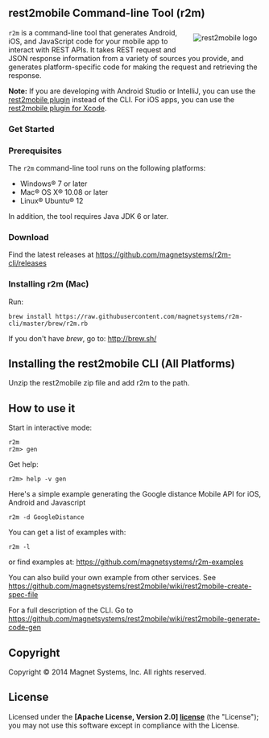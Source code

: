 ## rest2mobile Command-line Tool (r2m)
<img style="margin:10px" src="http://developer.magnet.com/tmp/img/logo_r2m_main.png"
 alt="rest2mobile logo" title="rest2mobile" align="right" />
<code>r2m</code> is a command-line tool that generates Android, iOS, and JavaScript code for your mobile app to interact with REST APIs. It takes REST request and JSON response information from a variety of sources you provide, and generates
platform-specific code for making the request and retrieving the response.

**Note:** If you are developing with Android Studio or IntelliJ, you can use the [rest2mobile plugin][r2m-plugin-android] instead of the CLI. For iOS apps, you can use the [rest2mobile plugin for Xcode][r2m-plugin-ios].

### Get Started

### Prerequisites
The <code>r2m</code> command-line tool runs on the following platforms:

* Windows® 7 or later
* Mac® OS X® 10.08 or later
* Linux® Ubuntu® 12

In addition, the tool requires Java JDK 6 or later.

### Download  

Find the latest releases at https://github.com/magnetsystems/r2m-cli/releases 

### Installing r2m (Mac)

Run:
```
brew install https://raw.githubusercontent.com/magnetsystems/r2m-cli/master/brew/r2m.rb
```

If you don't have _brew_, go to: http://brew.sh/


## Installing the rest2mobile CLI (All Platforms)

Unzip the rest2mobile zip file and add r2m to the path.

## How to use it

Start in interactive mode:

```
r2m
r2m> gen 
```

Get help:
```
r2m> help -v gen
```

Here's a simple example generating the Google distance Mobile API for iOS, Android and Javascript

``` 
r2m -d GoogleDistance 
```

You can get a list of examples with:

```
r2m -l
```
or find examples at: https://github.com/magnetsystems/r2m-examples
 

You can also build your own example from other services. See https://github.com/magnetsystems/rest2mobile/wiki/rest2mobile-create-spec-file

For a full description of the CLI. Go to https://github.com/magnetsystems/rest2mobile/wiki/rest2mobile-generate-code-gen


## Copyright

Copyright © 2014 Magnet Systems, Inc. All rights reserved.

## License

Licensed under the **[Apache License, Version 2.0] [license]** (the "License");
you may not use this software except in compliance with the License.

[website]: http://developer.magnet.com
[techdoc]: https://github.com/magnetsystems/rest2mobile/wiki
[r2m-plugin-android]:https://github.com/magnetsystems/r2m-plugin-android/
[r2m-plugin-ios]:https://github.com/magnetsystems/r2m-plugin-ios/
[r2m-cli]:https://github.com/magnetsystems/r2m-cli/
[license]: http://www.apache.org/licenses/LICENSE-2.0
[r2m wiki]:https://github.com/magnetsystems/r2m-cli/wiki
